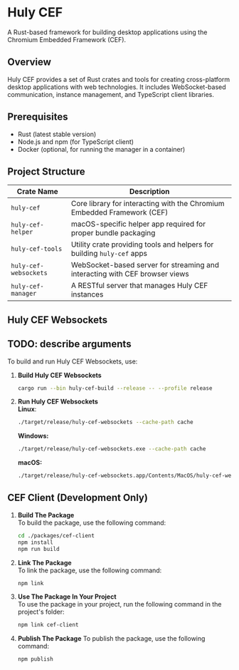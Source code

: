 # Huly CEF

A Rust-based framework for building desktop applications using the Chromium Embedded Framework (CEF).

## Overview

Huly CEF provides a set of Rust crates and tools for creating cross-platform desktop applications with web technologies. It includes WebSocket-based communication, instance management, and TypeScript client libraries.

## Prerequisites

- Rust (latest stable version)
- Node.js and npm (for TypeScript client)
- Docker (optional, for running the manager in a container)

## Project Structure

| Crate Name            | Description                                                                 |
|-----------------------|-----------------------------------------------------------------------------|
| `huly-cef`            | Core library for interacting with the Chromium Embedded Framework (CEF)     |
| `huly-cef-helper`     | macOS-specific helper app required for proper bundle packaging              |
| `huly-cef-tools`      | Utility crate providing tools and helpers for building `huly-cef` apps      |
| `huly-cef-websockets` | WebSocket-based server for streaming and interacting with CEF browser views |
| `huly-cef-manager`    | A RESTful server that manages Huly CEF instances                           |


## Huly CEF Websockets

## TODO: describe arguments

To build and run Huly CEF Websockets, use:
1. **Build Huly CEF Websockets**  
   ```bash
   cargo run --bin huly-cef-build --release -- --profile release
   ```

2. **Run Huly CEF Websockets**  
   **Linux**:
   ```bash
   ./target/release/huly-cef-websockets --cache-path cache
   ```

   **Windows:**
   ```bash
   ./target/release/huly-cef-websockets.exe --cache-path cache
   ```

   **macOS:**
   ```bash
   ./target/release/huly-cef-websockets.app/Contents/MacOS/huly-cef-websockets --cache-path cache
   ```

## CEF Client (Development Only)

1. **Build The Package**  
   To build the package, use the following command:
   ```bash
   cd ./packages/cef-client
   npm install
   npm run build
   ```
2. **Link The Package**  
   To link the package, use the following command:
   ```bash
   npm link
   ```
3. **Use The Package In Your Project**  
   To use the package in your project, run the following command in the project's folder:
   ```bash
   npm link cef-client
   ```

4. **Publish The Package**
   To publish the package, use the following command:
   ```bash
   npm publish
   ```